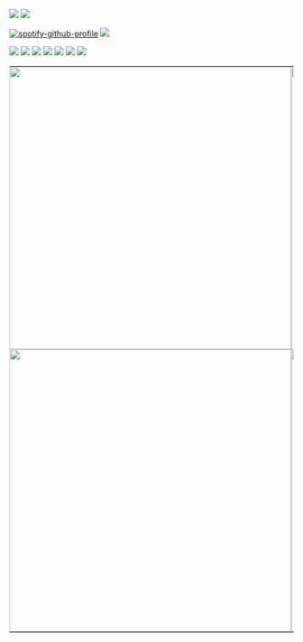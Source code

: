![](https://komarev.com/ghpvc/?username=ZPIIDR&color=539289&style=for-the-badge&label=profile_views_⟢)
![](https://files.catbox.moe/t1wjrf.webp)

[![spotify-github-profile](https://spotify-github-profile.kittinanx.com/api/view?uid=31n7g6dvqqckkvzd64dbkpkhaqqq&cover_image=true&theme=novatorem&show_offline=false&background_color=1f2323&interchange=false&bar_color=1db954&bar_color_cover=true)](https://spotify-github-profile.kittinanx.com/api/view?uid=31n7g6dvqqckkvzd64dbkpkhaqqq&redirect=true)
![](https://cdn.discordapp.com/attachments/1249866886687227914/1388250985419505755/IMG_5357.gif?ex=68604cfb&is=685efb7b&hm=0b43819d089249d8df945a0d1c8bbd9a1cf3524cb030b9908c73ee73f369b180&)


![](https://files.catbox.moe/p26jqw.webp)
![](https://files.catbox.moe/iyq016.gif)
![](https://files.catbox.moe/d3g4us.png)
![](https://files.catbox.moe/481rsg.webp)
![](https://files.catbox.moe/ehp5m4.pnj)
![](https://files.catbox.moe/bmmbsh.png)
![](https://dl.glitter-graphics.com/pub/3010/3010855aamqcnmkam.jpg)



<table style="border-collapse: collapse;" cellspacing="0" cellpadding="0">
  <tr>
    <td style="border: none; padding: 0; margin: 0; background: transparent;">
      <img src="https://files.catbox.moe/x675eg.png" width="500" style="border:none; box-shadow:none;"/>
    </td>
    <td style="border: none; padding: 0; margin: 0; background: transparent;">
      <img src="https://files.catbox.moe/qyzvz8.png" width="500" style="border:none; box-shadow:none;"/>
    </td>
  </tr>
  <tr>
    <td style="border: none; padding: 0; margin: 0; background: transparent;">
      <img src="https://files.catbox.moe/3f1t4y.png" width="500" style="border:none; box-shadow:none;"/>
    </td>
    <td style="border: none; padding: 0; margin: 0; background: transparent;">
      <img src="https://files.catbox.moe/kqavti.jpeg" width="500" style="border:none; box-shadow:none;"/>
    </td>
  </tr>
</table>
